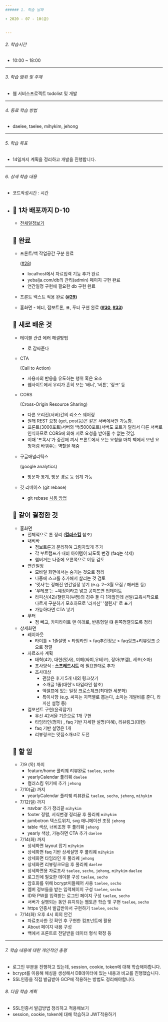 ```yaml
---
###### 1. 학습 날짜

- 2020 - 07 - 10(금)
 

---
```


###### 2. 학습시간

- 10:00 ~ 18:00

---

###### 3. 학습 범위 및 주제

- 웹 서비스프로젝트 todolist 및 개발

---

###### 4. 동료 학습 방법 

- daelee, taelee, mihykim, jehong

---

###### 5. 학습 목표 

- 14일까지 계획을 정리하고 개발을 진행합니다.

---

###### 6. 상세 학습 내용

- 코드작성시간 :  시간

- ## 🐾 1차 배포까지 D-10

  - [전체일정보기](https://docs.google.com/spreadsheets/d/1wWLF3vMi655IZUV0sBrItizn24Pd0nGPDffO9lTlEqY/edit#gid=136791574)

  

  ## 🐾 완료

  - 프론트/백 작업공간 구분 완료

     

    ([#28](https://github.com/FiveEat42/yebalja.com/pull/28))

    - localhost에서 자료입력 기능 추가 완료
    - yebalja.com/db의 관리(admin) 페이지 구현 완료
    - 연간일정 구현에 필요한 db 구현 완료

  - 프론트 넥스트 적용 완료 **([#29](https://github.com/FiveEat42/yebalja.com/pull/29))**

  - 홈화면 - 헤더, 점보트론, 표, 푸터 구현 완료 **([#30](https://github.com/FiveEat42/yebalja.com/pull/30), [#33](https://github.com/FiveEat42/yebalja.com/pull/33))**

  

  ## 🐾 새로 배운 것

  - 테이블 관련 에러 해결방법

    - <thead>로 감싸준다

  - CTA

     

    (Call to Action)

    - 사용자의 반응을 유도하는 행위 혹은 요소
    - 웹사이트에서 우리가 흔히 보는 ‘배너’, ‘버튼’, ‘링크’ 등

  - CORS

     

    (Cross-Origin Resource Sharing)

    - 다른 오리진(서버)간의 리소스 쉐어링
    - 원래 REST 요청 (get, post등)은 같은 서버에서만 가능함.
    - 프론트(3000포트)서버와 백(5000포트)서버도 포트가 달라서 다른 서버로 인식하므로 CORS에 의해 서로 요청을 받아줄 수 없는 것임.
    - 이때 '프록시'가 중간에 껴서 프론트에서 오는 요청을 마치 백에서 보낸 요청처럼 바꿔주는 역할을 해줌

  - 구글애널리틱스

     

    (google analytics)

    - 방문자 통계, 방문 경로 등 집계 가능

  - 깃 리베이스 (git rebase)

    - git rebase [사용 방법](https://velog.io/@taelee/git-rebase-시도-후-성공-5E)

  

  ## 🐾 같이 결정한 것

  - 홈화면
    - 전체적으로 톤 정리 ([**컬러스킴**](https://github.com/FiveEat42/yebalja.com/wiki/Color-Scheme) 참조)
    - 내비바
      - 점보트론과 분리하여 그림자있게 추가
      - 각 부트캠프가 내비 아이템이 되도록 변경 (faq는 삭제)
      - 햄버거는 나중에 오른쪽으로 이동 검토
    - 연간일정
      - 모바일 화면에서는 숨기는 것으로 정리
      - 나중에 스크롤 추가해서 살리는 것 검토
      - '멋사'는 정해진 연간일정 넣기 (e.g. 2~3월 모집 / 해커톤 등)
      - '우테코'는 ~예정이라고 넣고 공지뜨면 업데이트
      - 라피신(42)/챌린지(부캠)의 경우 둘 다 1개월인데 선발/교육시작으로 다르게 구분하기 모호하므로 '라피신' '챌린지' 로 표기
      - 가능하다면 CTA 넣기
    - 푸터
      - 점 빼고, 카피라이트 맨 아래로, 반응형일 떄 왼쪽정렬되도록 정리
  - 상세화면
    - 레이아웃
      - 타이틀 > 1줄설명 > 타임라인 > faq추린정보 > faq링크+리뷰링크 순으로 정렬
    - 자료조사 계획
      - 태혁(42), 대현(멋사), 미혜(싸피,우테코), 정아(부캠), 세초(소마)
      - 조사양식 : [**스프레드시트**](https://docs.google.com/spreadsheets/d/1HzeNsseeoNE3VePtvFmXs99p_PDSaeSuSPYIwcjzX9o/edit#gid=0) 에 필요한대로 추가
      - 조사대상
        - 괜찮은 후기 5개 내외 링크찾기
        - 소개글 1줄(대현's 타임라인 참조)
        - 엑셀표에 있는 일정 크로스체크(최대한 세분화)
        - 특이사항 (e.g. 싸피는 지역별로 뽑는다, 소마는 개발비를 준다, 라피신 설명 등)
    - 컴포넌트 구현(윤곽잡기)
      - 우선 42서울 기준으로 1개 구현
      - 타임라인(정아) , faq 기반 자세한 설명(미혜), 리뷰링크(대현)
      - faq 기반 설명은 1개
      - 리뷰링크는 맛집소개st로 도전

  

  ## 🐾 할 일

  - 7/9 (목) 까지
    -  feature/home 풀리퀘 리뷰완료 `taelee`, `secho`
    -  yearlyCalendar 풀리퀘 `daelee`
    -  컬러스킴 위키에 추가 `jehong`
  - 7/10(금) 까지
    -  yearlyCalendar 풀리퀘 리뷰완료 `taelee`, `secho`, `jehong`, `mihykim`
  - 7/12(일) 까지
    -  navbar 추가 정리끝 `mihykim`
    -  footer 정렬, 서식변경 정리끝 후 풀리퀘 `mihykim`
    -  jumbotron 텍스트위치, svg 애니메이션 조정 `jehong`
    -  table 색상, 너비조정 후 풀리퀘 `jehong`
    -  yearly 색상, 가능하면 CTA 추가 `daelee`
  - 7/14(화) 까지
    -  상세화면 layout 잡기 `mihykim`
    -  상세화면 faq 기반 상세설명 후 풀리퀘 `mihykim`
    -  상세화면 타임라인 후 풀리퀘 `jehong`
    -  상세화면 리뷰링크모음 후 풀리퀘 `daelee`
    -  상세화면용 자료조사 `taelee`, `secho`, `jehong`, `mihykim` `daelee`
    -  로그인에 필요한 테이블 구성 `taelee`, `secho`
    -  암호화를 위해 bcrypt미들웨어 사용 `taelee`, `secho`
    -  멤버 정보들을 받는 입력페이지 구성 `taelee`, `secho`
    -  ID와 PW를 입력받는 로그인 페이지 구성 `taelee`, `secho`
    -  서버가 실행되는 동안 유지되는 웹토큰 학습 및 구현 `taelee`, `secho`
    -  https 인증서 발급받아서 구현하기 `taelee`, `secho`
  - 7/14(화) 오후 4시 회의 안건
    - 자료조사한 것 확인 후 구현한 컴포넌트에 활용
    - About 페이지 내용 구성
    - 백에서 프론트로 전달받을 데이터 형식 확정 등

---

###### 7. 학습 내용에 대한 개인적인 총평

- 로그인 부분을 진행하고 있는데, session, cookie, token에 대해 학습해야합니다.
- bcrypt를 이용해 해싱을 생성해서 DB데이터에 있는 내용과 비교를 진행했습니다.
- SSL인증을 직접 발급받아 GCP에 적용하는 방법도 정리해야합니다.

###### 8. 다음 학습 계획

- SSL인증서 발급방법 정리하고 적용해보기
- session, cookie, token에 대해 학습하고 JWT적용하기


